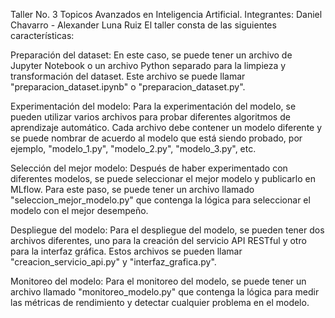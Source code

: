 Taller No. 3 Topicos Avanzados en Inteligencia Artificial.
Integrantes: Daniel Chavarro - Alexander Luna Ruiz
El taller consta de las siguientes características:

Preparación del dataset: En este caso, se puede tener un archivo de Jupyter Notebook o un archivo Python separado para la limpieza y transformación del dataset. Este archivo se puede llamar "preparacion_dataset.ipynb" o "preparacion_dataset.py".

Experimentación del modelo: Para la experimentación del modelo, se pueden utilizar varios archivos para probar diferentes algoritmos de aprendizaje automático. Cada archivo debe contener un modelo diferente y se puede nombrar de acuerdo al modelo que está siendo probado, por ejemplo, "modelo_1.py", "modelo_2.py", "modelo_3.py", etc.

Selección del mejor modelo: Después de haber experimentado con diferentes modelos, se puede seleccionar el mejor modelo y publicarlo en MLflow. Para este paso, se puede tener un archivo llamado "seleccion_mejor_modelo.py" que contenga la lógica para seleccionar el modelo con el mejor desempeño.

Despliegue del modelo: Para el despliegue del modelo, se pueden tener dos archivos diferentes, uno para la creación del servicio API RESTful y otro para la interfaz gráfica. Estos archivos se pueden llamar "creacion_servicio_api.py" y "interfaz_grafica.py".

Monitoreo del modelo: Para el monitoreo del modelo, se puede tener un archivo llamado "monitoreo_modelo.py" que contenga la lógica para medir las métricas de rendimiento y detectar cualquier problema en el modelo.
